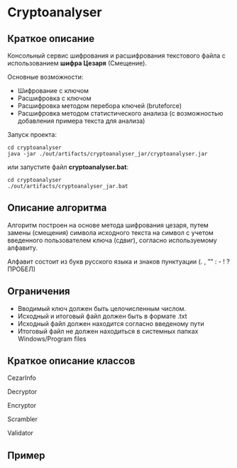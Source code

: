 # Cryptoanalyser
Краткое описание
-
Консольный сервис шифрования и расшифрования текстового файла с использованием **шифра Цезаря**
(Смещение).

Основные возможности:
- Шифрование с ключом
- Расшифровка с ключом
- Расшифровка методом перебора ключей (bruteforce)
- Расшифровка методом статистического анализа (с возможностью добавления примера текста для анализа)



Запуск проекта:

```
cd cryptoanalyser
java -jar ./out/artifacts/cryptoanalyser_jar/cryptoanalyser.jar
```
или запустите файл **cryptoanalyser.bat**:
```
cd cryptoanalyser
./out/artifacts/cryptoanalyser_jar.bat
```

Описание алгоритма
---
Алгоритм построен на основе метода шифрования цезаря, путем замены (смещения) символа 
исходного текста на символ с учетом введенного пользователем ключа (сдвиг), 
согласно используемому алфавиту.

Алфавит состоит из букв русского языка и знаков пунктуации (. , ”” : - ! ? ПРОБЕЛ)

Ограничения
--
- Вводимый ключ должен быть целочисленным числом.
- Исходный и итоговый файл должен быть в формате .txt
- Исходный файл должен находится согласно введеному пути
- Итоговый файл не должен находиться в системных папках Windows/Program files  


Краткое описание классов
--
CezarInfo

Decryptor

Encryptor

Scrambler

Validator

Пример
--
